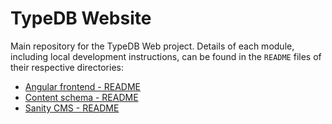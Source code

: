 # TypeDB Website

Main repository for the TypeDB Web project. Details of each module, including local development instructions,
can be found in the `README` files of their respective directories:

- [Angular frontend - README](./website/README.md)
- [Content schema - README](./schema/README.md)
- [Sanity CMS - README](./cms/README.md)
